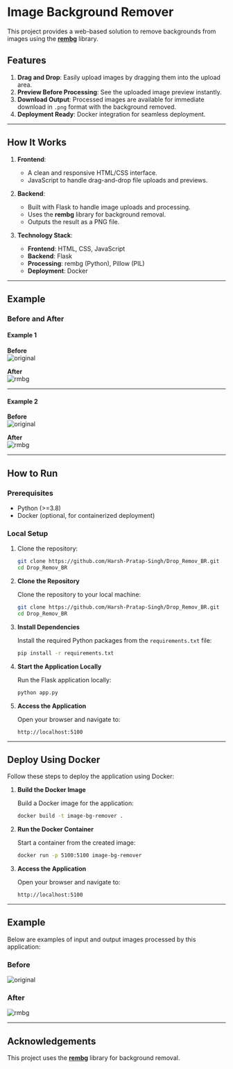 # Image Background Remover

This project provides a web-based solution to remove backgrounds from images using the **[rembg](https://github.com/danielgatis/rembg)** library.  

## Features
1. **Drag and Drop**: Easily upload images by dragging them into the upload area.  
2. **Preview Before Processing**: See the uploaded image preview instantly.  
3. **Download Output**: Processed images are available for immediate download in `.png` format with the background removed.  
4. **Deployment Ready**: Docker integration for seamless deployment.  

---

## How It Works

1. **Frontend**:  
   - A clean and responsive HTML/CSS interface.  
   - JavaScript to handle drag-and-drop file uploads and previews.  

2. **Backend**:  
   - Built with Flask to handle image uploads and processing.  
   - Uses the **rembg** library for background removal.  
   - Outputs the result as a PNG file.  

3. **Technology Stack**:  
   - **Frontend**: HTML, CSS, JavaScript  
   - **Backend**: Flask  
   - **Processing**: rembg (Python), Pillow (PIL)  
   - **Deployment**: Docker  

---

## Example  

### Before and After  

#### Example 1  
**Before**  
![original](https://github.com/Harsh-Pratap-Singh/Drop_Remov_BR/assets/114675475/d8a377e3-15a8-4a6b-b609-2f95411b5f42)  

**After**  
![rmbg](https://github.com/Harsh-Pratap-Singh/Drop_Remov_BR/assets/114675475/3d3af958-4192-4a45-9536-e8b9dbafc452)  

---

#### Example 2  
**Before**  
![original](https://github.com/Harsh-Pratap-Singh/Drop_Remov_BR/assets/114675475/f29b0f0e-851e-4ac0-b47c-010ea521e001)  

**After**  
![rmbg](https://github.com/Harsh-Pratap-Singh/Drop_Remov_BR/assets/114675475/d32c7d04-c72b-4001-b9d2-901543e84b61)  

---

## How to Run  

### Prerequisites  
- Python (>=3.8)  
- Docker (optional, for containerized deployment)  

### Local Setup  
1. Clone the repository:  
   ```bash
   git clone https://github.com/Harsh-Pratap-Singh/Drop_Remov_BR.git
   cd Drop_Remov_BR
    ```

1. **Clone the Repository**  

   Clone the repository to your local machine:  

   ```bash
   git clone https://github.com/Harsh-Pratap-Singh/Drop_Remov_BR.git
   cd Drop_Remov_BR
   ```  

2. **Install Dependencies**  

   Install the required Python packages from the `requirements.txt` file:  

   ```bash
   pip install -r requirements.txt
   ```  

3. **Start the Application Locally**  

   Run the Flask application locally:  

   ```bash
   python app.py
   ```  

4. **Access the Application**  

   Open your browser and navigate to:  

   ```text
   http://localhost:5100
   ```  

---

## Deploy Using Docker  

Follow these steps to deploy the application using Docker:  

1. **Build the Docker Image**  

   Build a Docker image for the application:  

   ```bash
   docker build -t image-bg-remover .
   ```  

2. **Run the Docker Container**  

   Start a container from the created image:  

   ```bash
   docker run -p 5100:5100 image-bg-remover
   ```  

3. **Access the Application**  

   Open your browser and navigate to:  

   ```text
   http://localhost:5100
   ```  

---

## Example  

Below are examples of input and output images processed by this application:  

### Before  

![original](https://github.com/Harsh-Pratap-Singh/Drop_Remov_BR/assets/114675475/d8a377e3-15a8-4a6b-b609-2f95411b5f42)  

### After  

![rmbg](https://github.com/Harsh-Pratap-Singh/Drop_Remov_BR/assets/114675475/3d3af958-4192-4a45-9536-e8b9dbafc452)  

---

## Acknowledgements  

This project uses the [**rembg**](https://github.com/danielgatis/rembg) library for background removal.  
```  

